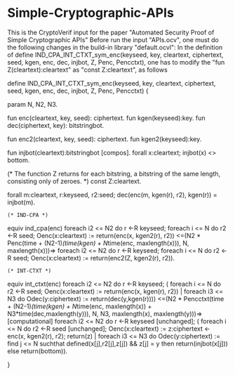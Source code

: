 # Simple-Cryptographic-APIs
This is the CryptoVerif input for the paper "Automated Security Proof of Simple Cryptographic APIs"
Before run the input "APIs.ocv", one must do the following changes in the build-in library "default.ocvl":
In the definition of define IND_CPA_INT_CTXT_sym_enc(keyseed, key, cleartext, ciphertext, seed, kgen, enc, dec, injbot, Z, Penc, Pencctxt), one has to modify the "fun Z(cleartext):cleartext" as "const Z:cleartext", as follows

define IND_CPA_INT_CTXT_sym_enc(keyseed, key, cleartext, ciphertext, seed, kgen, enc, dec, injbot, Z, Penc, Pencctxt) { 

param N, N2, N3.

fun enc(cleartext, key, seed): ciphertext.
fun kgen(keyseed):key.
fun dec(ciphertext, key): bitstringbot.

fun enc2(cleartext, key, seed): ciphertext.
fun kgen2(keyseed):key.

fun injbot(cleartext):bitstringbot [compos].
forall x:cleartext; injbot(x) <> bottom.

(* The function Z returns for each bitstring, a bitstring
   of the same length, consisting only of zeroes. *)
const Z:cleartext.

forall m:cleartext, r:keyseed, r2:seed; 
	dec(enc(m, kgen(r), r2), kgen(r)) = injbot(m).

	(* IND-CPA *)

equiv ind_cpa(enc)
       foreach i2 <= N2 do r <-R keyseed; 
       	       foreach i <= N do r2 <-R seed; Oenc(x:cleartext) := 
	       	       return(enc(x, kgen2(r), r2))
     <=(N2 * Penc(time + (N2-1)*(time(kgen) + N*time(enc, maxlength(x))), N, maxlength(x)))=> 
       foreach i2 <= N2 do r <-R keyseed; 
       	       foreach i <= N do r2 <-R seed; Oenc(x:cleartext) := 
	       	       return(enc2(Z, kgen2(r), r2)).

	(* INT-CTXT *)

equiv int_ctxt(enc)
      foreach i2 <= N2 do r <-R keyseed; (
      	      foreach i <= N do r2 <-R seed; Oenc(x:cleartext) := return(enc(x, kgen(r), r2)) |
	      foreach i3 <= N3 do Odec(y:ciphertext) := return(dec(y,kgen(r))))
     <=(N2 * Pencctxt(time + (N2-1)*(time(kgen) + N*time(enc, maxlength(x)) + N3*time(dec,maxlength(y))), N, N3, maxlength(x), maxlength(y)))=> [computational] 
      foreach i2 <= N2 do r <-R keyseed [unchanged]; (
      	      foreach i <= N do r2 <-R seed [unchanged]; Oenc(x:cleartext) := z:ciphertext <- enc(x, kgen2(r), r2); return(z) |
	      foreach i3 <= N3 do Odec(y:ciphertext) := find j <= N suchthat defined(x[j],r2[j],z[j]) && z[j] = y then return(injbot(x[j])) else return(bottom)).

}
